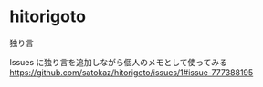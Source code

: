 # hitorigoto
独り言

Issues に独り言を追加しながら個人のメモとして使ってみる https://github.com/satokaz/hitorigoto/issues/1#issue-777388195
